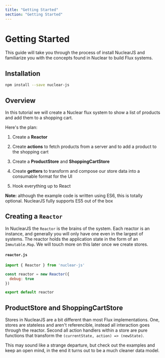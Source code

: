 ```yaml
---
title: "Getting Started"
section: "Getting Started"
---
```


# Getting Started

This guide will take you through the process of install NuclearJS and familiarize you with the concepts found in Nuclear to build Flux systems.

## Installation

```sh
npm install --save nuclear-js
```



## Overview

In this tutorial we will create a Nuclear flux system to show a list of products and add them to a shopping cart.

Here's the plan:

1. Create a **Reactor**

2. Create **actions** to fetch products from a server and to add a product to the shopping cart

3. Create a **ProductStore** and **ShoppingCartStore**

4. Create **getters** to transform and compose our store data into a consumable format for the UI

5. Hook everything up to React


**Note:** although the example code is written using ES6, this is totally optional.  NuclearJS fully supports ES5 out of the box 


## Creating a `Reactor`

In NuclearJS the `Reactor` is the brains of the system.  Each reactor is an instance, and generally you will only have one even in the largest of systems.
The reactor holds the application state in the form of an `Immutable.Map`.  We will touch more on this later once we create stores.

#### `reactor.js`

```js
import { Reactor } from 'nuclear-js'

const reactor = new Reactor({
  debug: true
})

export default reactor
```

## ProductStore and ShoppingCartStore

Stores in NuclearJS are a bit different than most Flux implementations.  One, stores are stateless and aren't referencible, instead all interaction goes through the reactor.  Second all action handlers within
a store are pure functions that transform the `(currentState, action) => (newState)`.

This may sound like a strange departure, but check out the examples and keep an open mind, in the end it turns out to be a much cleaner data model.
